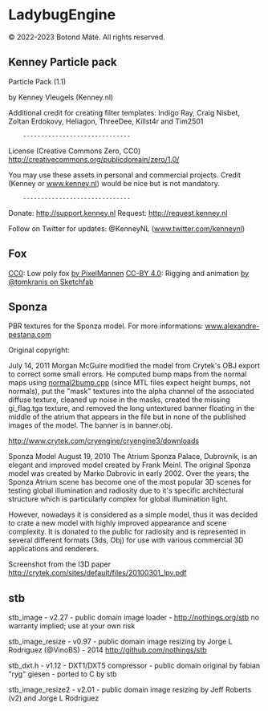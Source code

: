 # LadybugEngine
© 2022-2023 Botond Máté. All rights reserved.

## Kenney Particle pack
Particle Pack (1.1)

by Kenney Vleugels (Kenney.nl)

Additional credit for creating filter templates:
Indigo Ray, Craig Nisbet, Zoltan Erdokovy, Heliagon, ThreeDee, Killst4r and Tim2501

		------------------------------

License (Creative Commons Zero, CC0)
http://creativecommons.org/publicdomain/zero/1.0/

You may use these assets in personal and commercial projects.
Credit (Kenney or www.kenney.nl) would be nice but is not mandatory.

		------------------------------

Donate:   http://support.kenney.nl
Request:  http://request.kenney.nl

Follow on Twitter for updates: @KenneyNL (www.twitter.com/kenneynl)

## Fox
[CC0](https://creativecommons.org/publicdomain/zero/1.0/): Low poly fox [by PixelMannen](https://opengameart.org/content/fox-and-shiba)
[CC-BY 4.0](https://creativecommons.org/licenses/by/4.0/): Rigging and animation [by @tomkranis on Sketchfab](https://sketchfab.com/3d-models/low-poly-fox-by-pixelmannen-animated-371dea88d7e04a76af5763f2a36866bc)

## Sponza
PBR textures for the Sponza model.
For more informations: www.alexandre-pestana.com


Original copyright:

July 14, 2011 Morgan McGuire modified the model from Crytek's OBJ
export to correct some small errors.  He computed bump maps from the
normal maps using <a
href="http://cs.williams.edu/~morgan/code/">normal2bump.cpp</a> (since
MTL files expect height bumps, not normals), put the "mask" textures
into the alpha channel of the associated diffuse texture, cleaned up
noise in the masks, created the missing gi_flag.tga texture, and
removed the long untextured banner floating in the middle of the
atrium that appears in the file but in none of the published images of
the model.  The banner is in banner.obj.



http://www.crytek.com/cryengine/cryengine3/downloads


Sponza Model
August 19, 2010
The Atrium Sponza Palace, Dubrovnik, is an elegant and improved model created by Frank Meinl. The original Sponza model was created by Marko Dabrovic in early 2002. Over the years, the Sponza Atrium scene has become one of the most popular 3D scenes for testing global illumination and radiosity due to it's specific architectural structure which is particularly complex for global illumination light.

However, nowadays it is considered as a simple model, thus it was decided to crate a new model with highly improved appearance and scene complexity. It is donated to the public for  radiosity and is represented in several different formats (3ds, Obj) for use with various commercial 3D applications and renderers.


Screenshot from the I3D paper
http://crytek.com/sites/default/files/20100301_lpv.pdf

## stb
stb_image - v2.27 - public domain image loader - http://nothings.org/stb
    no warranty implied; use at your own risk
                                  
stb_image_resize - v0.97 - public domain image resizing
   by Jorge L Rodriguez (@VinoBS) - 2014
   http://github.com/nothings/stb
   
stb_dxt.h - v1.12 - DXT1/DXT5 compressor - public domain
    original by fabian "ryg" giesen - ported to C by stb
    
stb_image_resize2 - v2.01 - public domain image resizing
    by Jeff Roberts (v2) and Jorge L Rodriguez 